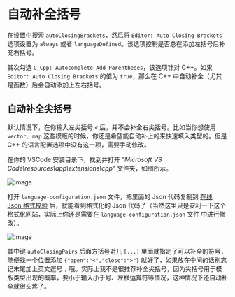 # 自动补全括号

在设置中搜索 `autoClosingBrackets`，然后将 `Editor: Auto Closing Brackets` 选项设置为 `always` 或者 `languageDefined`。该选项控制是否总在添加左括号后补充右括号。

其次勾选 `C_Cpp: Autocomplete Add Parentheses`，该选项针对 C++。如果 `Editor: Auto Closing Brackets` 的值为 `true`，那么在 C++ 中自动补全（尤其是函数）后会自动添加上左右括号。

## 自动补全尖括号

默认情况下，在你输入左尖括号 `<` 后，并不会补全右尖括号。比如当你想使用 `vector`、`map` 这些模版的时候，你还是希望能自动补上的来快速填入类型的。但是 C++ 的语言配置选项中没有这一项，需要手动修改。

在你的 VSCode 安装目录下，找到并打开 *"Microsoft VS Code\resources\app\extensions\cpp"* 文件夹，如图所示。

![image](https://github.com/user-attachments/assets/5cc1230e-be5e-4fde-ba0e-d9adce661e6a)

打开 `language-configuration.json` 文件，把里面的 Json 代码复制到 [在线 Json 格式校验](https://www.bejson.com/) 后，就能看到格式化的 Json 代码了（当然这里只是安利一下这个格式化网站，实际上你还是需要在 `language-configuration.json` 文件 中进行修改）。

![image](https://github.com/user-attachments/assets/3e7c25ce-6296-4998-a46c-ba25b4dbdda0)

其中键 `autoClosingPairs` 后面方括号对儿 `[...]` 里面就指定了可以补全的符号，随便找一个位置添加 `{"open":"<","close":">"}` 就好了，如果放在中间的话别忘记末尾加上英文逗号 `,` 哦。实际上我不是很推荐补全尖括号，因为尖括号用于模版类型出现的概率，要小于输入小于号、左移运算符等情况，这种情况下还自动补全就很头疼了。
